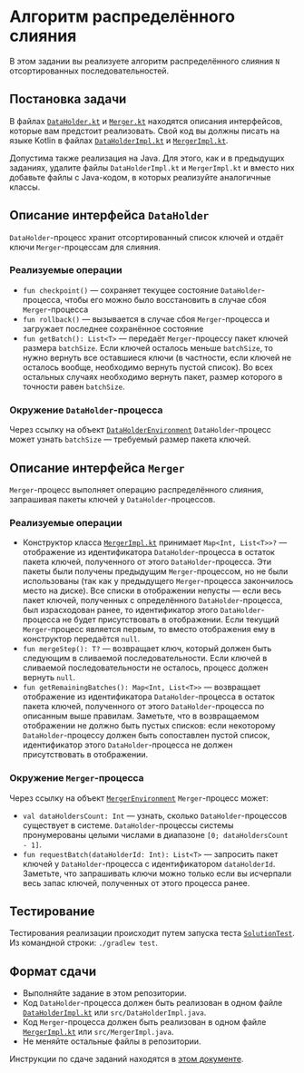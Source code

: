 # Алгоритм распределённого слияния

В этом задании вы реализуете алгоритм распределённого слияния `N` отсортированных последовательностей. 

## Постановка задачи

В файлах [`DataHolder.kt`](src/main/kotlin/DataHolder.kt) и [`Merger.kt`](src/main/kotlin/Merger.kt) находятся описания интерфейсов, которые вам предстоит 
реализовать.
Свой код вы должны писать на языке Kotlin в файлах [`DataHolderImpl.kt`](src/main/kotlin/DataHolderImpl.kt) и [`MergerImpl.kt`](src/main/kotlin/MergerImpl.kt). 

Допустима также реализация на Java. Для этого, как и в предыдущих заданиях, удалите файлы `DataHolderImpl.kt` и `MergerImpl.kt` и вместо них добавьте файлы с 
Java-кодом, в которых реализуйте аналогичные классы.

## Описание интерфейса `DataHolder`

`DataHolder`-процесс хранит отсортированный список ключей и отдаёт ключи `Merger`-процессам для слияния.

### Реализуемые операции

* `fun checkpoint()` &mdash; сохраняет текущее состояние `DataHolder`-процесса, чтобы его можно было восстановить в случае сбоя `Merger`-процесса
* `fun rollback()` &mdash; вызывается в случае сбоя `Merger`-процесса и загружает последнее сохранённое состояние
* `fun getBatch(): List<T>` &mdash; передаёт `Merger`-процессу пакет ключей размера `batchSize`. Если ключей осталось меньше `batchSize`, то нужно вернуть все оставшиеся ключи (в частности, если ключей не осталось вообще, необходимо вернуть пустой список). Во всех остальных случаях необходимо вернуть пакет, размер которого в точности равен `batchSize`.

### Окружение `DataHolder`-процесса

Через ссылку на объект [`DataHolderEnvironment`](src/main/kotlin/system/DataHolderEnvironment.kt) `DataHolder`-процесс может узнать `batchSize` &mdash; требуемый размер пакета ключей.

## Описание интерфейса `Merger`

`Merger`-процесс выполняет операцию распределённого слияния, запрашивая пакеты ключей у `DataHolder`-процессов.

### Реализуемые операции

* Конструктор класса [`MergerImpl.kt`](src/main/kotlin/MergerImpl.kt) принимает `Map<Int, List<T>>?` &mdash; отображение из идентификатора `DataHolder`-процесса в остаток пакета ключей, полученного от этого `DataHolder`-процесса. Эти пакеты были получены предыдущим `Merger`-процессом, но не были использованы (так как у предыдущего `Merger`-процесса закончилось место на диске). Все списки в отображении непусты &mdash; если весь пакет ключей, полученных с определённого `DataHolder`-процесса, был израсходован ранее, то идентификатор этого `DataHolder`-процесса не будет присутствовать в отображении. Если текущий `Merger`-процесс является первым, то вместо отображения ему в конструктор передаётся `null`.
* `fun mergeStep(): T?` &mdash; возвращает ключ, который должен быть следующим в сливаемой последовательности. Если ключей в сливаемой последовательности не осталось, процесс должен вернуть `null`.
* `fun getRemainingBatches(): Map<Int, List<T>>` &mdash; возвращает отображение из идентификатора `DataHolder`-процесса в остаток пакета ключей, полученного от этого `DataHolder`-процесса по описанным выше правилам. Заметьте, что в возвращаемом отображении не должно быть пустых списков: если некоторому `DataHolder`-процессу должен быть сопоставлен пустой список, идентификатор этого `DataHolder`-процесса не должен присутствовать в отображении.

### Окружение `Merger`-процесса

Через ссылку на объект [`MergerEnvironment`](src/main/kotlin/system/MergerEnvironment.kt) `Merger`-процесс может:
* `val dataHoldersCount: Int` &mdash; узнать, сколько `DataHolder`-процессов существует в системе. `DataHolder`-процессы системы пронумерованы целыми числами в диапазоне `[0; dataHoldersCount - 1]`.
* `fun requestBatch(dataHolderId: Int): List<T>`  &mdash; запросить пакет ключей у `DataHolder`-процесса с идентификатором `dataHolderId`. Заметьте, что запрашивать ключи можно только если вы исчерпали весь запас ключей, полученных от этого процесса ранее.

## Тестирование

Тестирования реализации происходит путем запуска теста [`SolutionTest`](src/test/kotlin/SolutionTest.kt).
Из командной строки: `./gradlew test`. 

## Формат сдачи

* Выполняйте задание в этом репозитории. 
* Код `DataHolder`-процесса должен быть реализован в одном файле [`DataHolderImpl.kt`](src/main/kotlin/DataHolderImpl.kt) или
`src/DataHolderImpl.java`.
* Код `Merger`-процесса должен быть реализован в одном файле [`MergerImpl.kt`](src/main/kotlin/MergerImpl.kt) или
`src/MergerImpl.java`.
* Не меняйте остальные файлы в репозитории.

Инструкции по сдаче заданий находятся в 
[этом документе](https://docs.google.com/document/d/1GQ0OI_OBkj4kyOvhgRXfacbTI9huF4XJDMOct0Lh5og). 


